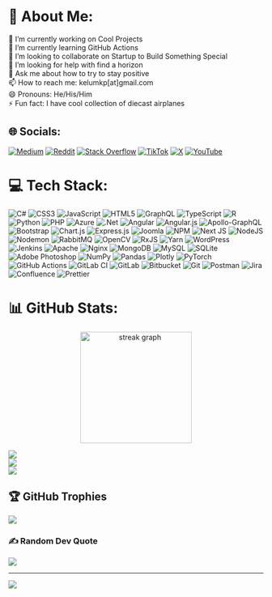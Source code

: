 # 💫 About Me:
🔭 I’m currently working on Cool Projects<br>🌱 I’m currently learning GitHub Actions<br>👯 I’m looking to collaborate on Startup to Build Something Special<br>🤔 I’m looking for help with find a horizon<br>💬 Ask me about how to try to stay positive<br>📫 How to reach me: kelumkp[at]gmail.com<br>😄 Pronouns: He/His/Him<br>⚡ Fun fact: I have cool collection of diecast airplanes


## 🌐 Socials:
[![Medium](https://img.shields.io/badge/Medium-12100E?logo=medium&logoColor=white)](https://medium.com/@kelumkp) [![Reddit](https://img.shields.io/badge/Reddit-%23FF4500.svg?logo=Reddit&logoColor=white)](https://reddit.com/user/kelumkp) [![Stack Overflow](https://img.shields.io/badge/-Stackoverflow-FE7A16?logo=stack-overflow&logoColor=white)](https://stackoverflow.com/users/2278089) [![TikTok](https://img.shields.io/badge/TikTok-%23000000.svg?logo=TikTok&logoColor=white)](https://tiktok.com/@kelumkp) [![X](https://img.shields.io/badge/X-black.svg?logo=X&logoColor=white)](https://x.com/kelumkp) [![YouTube](https://img.shields.io/badge/YouTube-%23FF0000.svg?logo=YouTube&logoColor=white)](https://youtube.com/@kelumandkokila) 

# 💻 Tech Stack:
![C#](https://img.shields.io/badge/c%23-%23239120.svg?style=for-the-badge&logo=csharp&logoColor=white) ![CSS3](https://img.shields.io/badge/css3-%231572B6.svg?style=for-the-badge&logo=css3&logoColor=white) ![JavaScript](https://img.shields.io/badge/javascript-%23323330.svg?style=for-the-badge&logo=javascript&logoColor=%23F7DF1E) ![HTML5](https://img.shields.io/badge/html5-%23E34F26.svg?style=for-the-badge&logo=html5&logoColor=white) ![GraphQL](https://img.shields.io/badge/-GraphQL-E10098?style=for-the-badge&logo=graphql&logoColor=white) ![TypeScript](https://img.shields.io/badge/typescript-%23007ACC.svg?style=for-the-badge&logo=typescript&logoColor=white) ![R](https://img.shields.io/badge/r-%23276DC3.svg?style=for-the-badge&logo=r&logoColor=white) ![Python](https://img.shields.io/badge/python-3670A0?style=for-the-badge&logo=python&logoColor=ffdd54) ![PHP](https://img.shields.io/badge/php-%23777BB4.svg?style=for-the-badge&logo=php&logoColor=white) ![Azure](https://img.shields.io/badge/azure-%230072C6.svg?style=for-the-badge&logo=microsoftazure&logoColor=white) ![.Net](https://img.shields.io/badge/.NET-5C2D91?style=for-the-badge&logo=.net&logoColor=white) ![Angular](https://img.shields.io/badge/angular-%23DD0031.svg?style=for-the-badge&logo=angular&logoColor=white) ![Angular.js](https://img.shields.io/badge/angular.js-%23E23237.svg?style=for-the-badge&logo=angularjs&logoColor=white) ![Apollo-GraphQL](https://img.shields.io/badge/-ApolloGraphQL-311C87?style=for-the-badge&logo=apollo-graphql) ![Bootstrap](https://img.shields.io/badge/bootstrap-%238511FA.svg?style=for-the-badge&logo=bootstrap&logoColor=white) ![Chart.js](https://img.shields.io/badge/chart.js-F5788D.svg?style=for-the-badge&logo=chart.js&logoColor=white) ![Express.js](https://img.shields.io/badge/express.js-%23404d59.svg?style=for-the-badge&logo=express&logoColor=%2361DAFB) ![Joomla](https://img.shields.io/badge/joomla-%235091CD.svg?style=for-the-badge&logo=joomla&logoColor=white) ![NPM](https://img.shields.io/badge/NPM-%23CB3837.svg?style=for-the-badge&logo=npm&logoColor=white) ![Next JS](https://img.shields.io/badge/Next-black?style=for-the-badge&logo=next.js&logoColor=white) ![NodeJS](https://img.shields.io/badge/node.js-6DA55F?style=for-the-badge&logo=node.js&logoColor=white) ![Nodemon](https://img.shields.io/badge/NODEMON-%23323330.svg?style=for-the-badge&logo=nodemon&logoColor=%BBDEAD) ![RabbitMQ](https://img.shields.io/badge/rabbitmq-FF6600?style=for-the-badge&logo=rabbitmq&logoColor=white) ![OpenCV](https://img.shields.io/badge/opencv-%23white.svg?style=for-the-badge&logo=opencv&logoColor=white) ![RxJS](https://img.shields.io/badge/rxjs-%23B7178C.svg?style=for-the-badge&logo=reactivex&logoColor=white) ![Yarn](https://img.shields.io/badge/yarn-%232C8EBB.svg?style=for-the-badge&logo=yarn&logoColor=white) ![WordPress](https://img.shields.io/badge/WordPress-%23117AC9.svg?style=for-the-badge&logo=WordPress&logoColor=white) ![Jenkins](https://img.shields.io/badge/jenkins-%232C5263.svg?style=for-the-badge&logo=jenkins&logoColor=white) ![Apache](https://img.shields.io/badge/apache-%23D42029.svg?style=for-the-badge&logo=apache&logoColor=white) ![Nginx](https://img.shields.io/badge/nginx-%23009639.svg?style=for-the-badge&logo=nginx&logoColor=white) ![MongoDB](https://img.shields.io/badge/MongoDB-%234ea94b.svg?style=for-the-badge&logo=mongodb&logoColor=white) ![MySQL](https://img.shields.io/badge/mysql-4479A1.svg?style=for-the-badge&logo=mysql&logoColor=white) ![SQLite](https://img.shields.io/badge/sqlite-%2307405e.svg?style=for-the-badge&logo=sqlite&logoColor=white) ![Adobe Photoshop](https://img.shields.io/badge/adobe%20photoshop-%2331A8FF.svg?style=for-the-badge&logo=adobe%20photoshop&logoColor=white) ![NumPy](https://img.shields.io/badge/numpy-%23013243.svg?style=for-the-badge&logo=numpy&logoColor=white) ![Pandas](https://img.shields.io/badge/pandas-%23150458.svg?style=for-the-badge&logo=pandas&logoColor=white) ![Plotly](https://img.shields.io/badge/Plotly-%233F4F75.svg?style=for-the-badge&logo=plotly&logoColor=white) ![PyTorch](https://img.shields.io/badge/PyTorch-%23EE4C2C.svg?style=for-the-badge&logo=PyTorch&logoColor=white) ![GitHub Actions](https://img.shields.io/badge/github%20actions-%232671E5.svg?style=for-the-badge&logo=githubactions&logoColor=white) ![GitLab CI](https://img.shields.io/badge/gitlab%20CI-%23181717.svg?style=for-the-badge&logo=gitlab&logoColor=white) ![GitLab](https://img.shields.io/badge/gitlab-%23181717.svg?style=for-the-badge&logo=gitlab&logoColor=white) ![Bitbucket](https://img.shields.io/badge/bitbucket-%230047B3.svg?style=for-the-badge&logo=bitbucket&logoColor=white) ![Git](https://img.shields.io/badge/git-%23F05033.svg?style=for-the-badge&logo=git&logoColor=white) ![Postman](https://img.shields.io/badge/Postman-FF6C37?style=for-the-badge&logo=postman&logoColor=white) ![Jira](https://img.shields.io/badge/jira-%230A0FFF.svg?style=for-the-badge&logo=jira&logoColor=white) ![Confluence](https://img.shields.io/badge/confluence-%23172BF4.svg?style=for-the-badge&logo=confluence&logoColor=white) ![Prettier](https://img.shields.io/badge/prettier-%23F7B93E.svg?style=for-the-badge&logo=prettier&logoColor=black)


# 📊 GitHub Stats:

<div align="center">
  <img src="https://streak-stats.demolab.com?user=kelumkp&locale=en&mode=daily&theme=dark&hide_border=false&border_radius=5&order=3" height="220" alt="streak graph"  />
</div>

![](https://github-readme-stats.vercel.app/api?username=kelumkp&theme=merko&hide_border=false&include_all_commits=false&count_private=false)<br/>
![](https://github-readme-streak-stats.herokuapp.com/?user=kelumkp&theme=dark&hide_border=false)<br/>
![](https://github-readme-stats.vercel.app/api/top-langs/?username=kelumkp&theme=dark&hide_border=false&include_all_commits=false&count_private=false&layout=compact)

## 🏆 GitHub Trophies
![](https://github-profile-trophy.vercel.app/?username=kelumkp&theme=dark&no-frame=true&no-bg=false&margin-w=4)

### ✍️ Random Dev Quote
![](https://quotes-github-readme.vercel.app/api?type=horizontal&theme=light)

---
[![](https://visitcount.itsvg.in/api?id=kelumkp&icon=6&color=0)](https://visitcount.itsvg.in)



